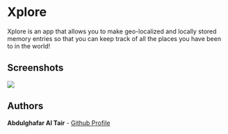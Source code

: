 # Xplore
Xplore is an app that allows you to make geo-localized and locally stored memory entries so that you can keep track of all the places you have been to in the world!

## Screenshots
![](http://i.imgur.com/7nWboD8.png)

## Authors
**Abdulghafar Al Tair** - [Github Profile](https://github.com/BidoTair) 
